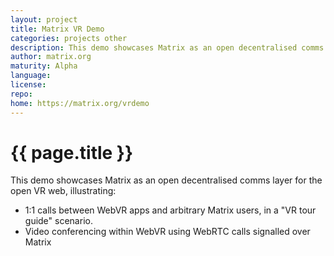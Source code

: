 ```yaml
---
layout: project
title: Matrix VR Demo
categories: projects other
description: This demo showcases Matrix as an open decentralised comms layer for the open VR web
author: matrix.org
maturity: Alpha
language: 
license: 
repo: 
home: https://matrix.org/vrdemo
---
```


# {{ page.title }}
This demo showcases Matrix as an open decentralised comms layer for the open VR web, illustrating:

* 1:1 calls between WebVR apps and arbitrary Matrix users, in a "VR tour guide" scenario.
* Video conferencing within WebVR using WebRTC calls signalled over Matrix
